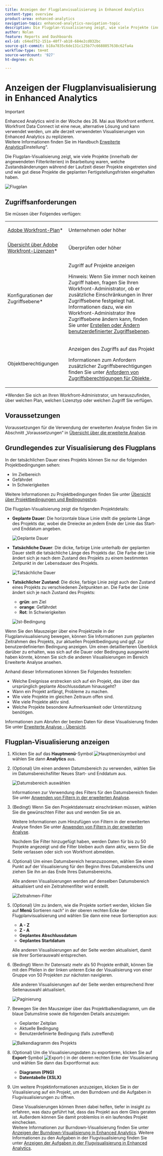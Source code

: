 ```yaml
---
title: Anzeigen der Flugplanvisualisierung in Enhanced Analytics
content-type: overview
product-area: enhanced-analytics
navigation-topic: enhanced-analytics-navigation-topic
description: Die Flugplan-Visualisierung zeigt, wie viele Projekte (innerhalb der angewendeten Filterkriterien) in Bearbeitung waren, welche Zustandsänderungen während der Laufzeit dieser Projekte eingetreten sind und wie gut diese Projekte die geplanten Fertigstellungsfristen eingehalten haben.
author: Nolan
feature: Reports and Dashboards
exl-id: c64ed752-151a-40f7-ab18-684e2cd032bc
source-git-commit: b18a7835c6de131c125b77c6688057638c62fa4a
workflow-type: tm+mt
source-wordcount: '927'
ht-degree: 4%

---
```


# Anzeigen der Flugplanvisualisierung in Enhanced Analytics

>[!IMPORTANT]
>
>Enhanced Analytics wird in der Woche des 26. Mai aus Workfront entfernt. Workfront Data Connect ist eine neue, alternative Lösung und kann verwendet werden, um alle derzeit verwendeten Visualisierungen von Enhanced Analytics zu replizieren. <br>Weitere Informationen finden Sie im Handbuch [Erweiterte Analytics](/help/quicksilver/product-announcements/announcements/enhanced-analytics-deprecation.md)Einstellung“.


Die Flugplan-Visualisierung zeigt, wie viele Projekte (innerhalb der angewendeten Filterkriterien) in Bearbeitung waren, welche Zustandsänderungen während der Laufzeit dieser Projekte eingetreten sind und wie gut diese Projekte die geplanten Fertigstellungsfristen eingehalten haben.

![Flugplan](assets/flight-plan-350x132.png)

## Zugriffsanforderungen

Sie müssen über Folgendes verfügen:

<table style="table-layout:auto"> 
 <col> 
 <col> 
 <tbody> 
  <tr> 
   <td role="rowheader"><a href="https://business.adobe.com/products/workfront/pricing.html" target="_blank">Adobe Workfront-Plan</a>*</td> 
   <td> <p>Unternehmen oder höher</p> </td> 
  </tr> 
  <tr> 
   <td role="rowheader"><a href="../administration-and-setup/add-users/access-levels-and-object-permissions/wf-licenses.md" class="MCXref xref">Übersicht über Adobe Workfront-Lizenzen</a>*</td> 
   <td> <p>Überprüfen oder höher</p> </td> 
  </tr> 
  <tr> 
   <td role="rowheader">Konfigurationen der Zugriffsebene*</td> 
   <td> <p>Zugriff auf Projekte anzeigen</p> <p>Hinweis: Wenn Sie immer noch keinen Zugriff haben, fragen Sie Ihren Workfront-Administrator, ob er zusätzliche Einschränkungen in Ihrer Zugriffsebene festgelegt hat.<br>Informationen dazu, wie ein Workfront-Administrator Ihre Zugriffsebene ändern kann, finden Sie unter <a href="../administration-and-setup/add-users/configure-and-grant-access/create-modify-access-levels.md" class="MCXref xref">Erstellen oder Ändern benutzerdefinierter Zugriffsebenen</a>.</p> </td> 
  </tr> 
  <tr> 
   <td role="rowheader">Objektberechtigungen</td> 
   <td> <p>Anzeigen des Zugriffs auf das Projekt</p> <p>Informationen zum Anfordern zusätzlicher Zugriffsberechtigungen finden Sie unter <a href="../workfront-basics/grant-and-request-access-to-objects/request-access.md" class="MCXref xref">Anfordern von Zugriffsberechtigungen für Objekte </a>.</p> </td> 
  </tr> 
 </tbody> 
</table>

&#42;Wenden Sie sich an Ihren Workfront-Administrator, um herauszufinden, über welchen Plan, welchen Lizenztyp oder welchen Zugriff Sie verfügen.

## Voraussetzungen

Voraussetzungen für die Verwendung der erweiterten Analyse finden Sie im Abschnitt „Voraussetzungen“ in [Übersicht über die erweiterte Analyse](../enhanced-analytics/enhanced-analytics-overview.md).

## Grundlegendes zur Visualisierung des Flugplans

In der tatsächlichen Dauer eines Projekts können Sie nur die folgenden Projektbedingungen sehen:

* Im Zielbereich
* Gefährdet
* In Schwierigkeiten

Weitere Informationen zu Projektbedingungen finden Sie unter [Übersicht über Projektbedingungen und Bedingungstyp](../manage-work/projects/manage-projects/project-condition-and-condition-type.md).

Die Flugplan-Visualisierung zeigt die folgenden Projektdetails:

* **Geplante Dauer**: Die horizontale blaue Linie stellt die geplante Länge des Projekts dar, wobei die Dreiecke an jedem Ende der Linie das Start- und Enddatum angeben.

  ![Geplante Dauer](assets/planned-duration-line-350x37.png)

* **Tatsächliche Dauer**: Die dicke, farbige Linie unterhalb der geplanten Dauer stellt die tatsächliche Länge des Projekts dar. Die Farbe der Linie ändert sich je nach dem Zustand des Projekts zu einem bestimmten Zeitpunkt in der Lebensdauer des Projekts.

  ![Tatsächliche Dauer](assets/actual-duration-line.png)

* **Tatsächlicher Zustand**: Die dicke, farbige Linie zeigt auch den Zustand eines Projekts zu verschiedenen Zeitpunkten an. Die Farbe der Linie ändert sich je nach Zustand des Projekts:

   * **grün**: am Ziel
   * **orange**: Gefährdet
   * **Rot**: In Schwierigkeiten

  ![Ist-Bedingung](assets/actual-condition-color.png)

Wenn Sie den Mauszeiger über eine Projektzeile in der Flugplanvisualisierung bewegen, können Sie Informationen zum geplanten Zeitrahmen des Projekts, zur aktuellen Projektbedingung und ggf. zur benutzerdefinierten Bedingung anzeigen. Um einen detaillierteren Überblick darüber zu erhalten, was sich auf die Dauer oder Bedingung ausgewirkt haben könnte, können Sie sich die anderen Visualisierungen im Bereich Erweiterte Analyse ansehen.

Anhand dieser Informationen können Sie Folgendes feststellen:

* Welche Ereignisse erstrecken sich auf ein Projekt, das über das ursprünglich geplante Abschlussdatum hinausgeht?
* Wann ein Projekt anfängt, Probleme zu machen.
* Wie viele Projekte im gleichen Zeitraum offen sind.
* Wie viele Projekte aktiv sind.
* Welche Projekte besondere Aufmerksamkeit oder Unterstützung benötigen.

Informationen zum Abrufen der besten Daten für diese Visualisierung finden Sie unter [Erweiterte Analyse - Übersicht](../enhanced-analytics/enhanced-analytics-overview.md).

## Flugplan-Visualisierung anzeigen

1. Klicken Sie auf das **Hauptmenü**-Symbol ![Hauptmenüsymbol](assets/main-menu-icon-16x12.png) und wählen Sie dann **Analytics** aus.
1. (Optional) Um einen anderen Datumsbereich zu verwenden, wählen Sie im Datumsbereichsfilter Neues Start- und Enddatum aus.

   ![Datumsbereich auswählen](assets/filters-select-date-range-350x344.png)

   Informationen zur Verwendung des Filters für den Datumsbereich finden Sie unter [Anwenden von Filtern in der erweiterten Analyse](../enhanced-analytics/use-enhanced-analytics-filters.md).

1. (Bedingt) Wenn Sie den Projektdatensatz einschränken müssen, wählen Sie die gewünschten Filter aus und wenden Sie sie an.

   Weitere Informationen zum Hinzufügen von Filtern in der erweiterten Analyse finden Sie unter [Anwenden von Filtern in der erweiterten Analyse](../enhanced-analytics/use-enhanced-analytics-filters.md).

   Nachdem Sie Filter hinzugefügt haben, werden Daten für bis zu 50 Projekte angezeigt und die Filter bleiben auch dann aktiv, wenn Sie die Seite verlassen oder sich von Workfront abmelden.

1. (Optional) Um einen Datumsbereich heranzuzoomen, wählen Sie einen Punkt auf der Visualisierung für den Beginn Ihres Datumsbereichs und ziehen Sie ihn an das Ende Ihres Datumsbereichs.

   Alle anderen Visualisierungen werden auf denselben Datumsbereich aktualisiert und ein Zeitrahmenfilter wird erstellt.

   ![Zeitrahmen-Filter](assets/timeframe-filter-350x220.png)

1. (Optional) Um zu ändern, wie die Projekte sortiert werden, klicken Sie auf **Menü** Sortieren nach“ in der oberen rechten Ecke der Flugplanvisualisierung und wählen Sie dann eine neue Sortieroption aus:

   * **A - Z**
   * **Z - A**
   * **Geplantes Abschlussdatum**
   * **Geplantes Startdatum**

   Alle anderen Visualisierungen auf der Seite werden aktualisiert, damit sie Ihrer Sortierauswahl entsprechen.

1. (Bedingt) Wenn Ihr Datensatz mehr als 50 Projekte enthält, können Sie mit den Pfeilen in der linken unteren Ecke der Visualisierung von einer Gruppe von 50 Projekten zur nächsten navigieren.

   Alle anderen Visualisierungen auf der Seite werden entsprechend Ihrer Seitenauswahl aktualisiert.

   ![Paginierung](assets/pagination-350x118.png)

1. Bewegen Sie den Mauszeiger über das Projektbalkendiagramm, um die blaue Datumslinie sowie die folgenden Details anzuzeigen:

   * Geplanter Zeitplan
   * Aktuelle Bedingung
   * Benutzerdefinierte Bedingung (falls zutreffend)

   ![Balkendiagramm des Projekts](assets/project-bar-graph-350x143.png)

1. (Optional) Um die Visualisierungsdaten zu exportieren, klicken Sie auf **Export**-Symbol ![Export-](assets/export.png)) in der oberen rechten Ecke der Visualisierung und wählen Sie dann das Exportformat aus:

   * **Diagramm (PNG)**
   * **Datentabelle (XSLX)**

1. Um weitere Projektinformationen anzuzeigen, klicken Sie in der Visualisierung auf ein Projekt, um den Burndown und die Aufgaben in Flugvisualisierungen zu öffnen.

   Diese Visualisierungen können Ihnen dabei helfen, tiefer in insight zu erfahren, was dazu geführt hat, dass das Projekt aus dem Gleis geraten ist. Außerdem können Sie damit problemlos in ein laufendes Projekt einchecken.\
   Weitere Informationen zur Burndown-Visualisierung finden Sie unter [Anzeigen der Burndown-Visualisierung in Enhanced Analytics](../enhanced-analytics/burndown-overview.md). Weitere Informationen zu den Aufgaben in der Flugvisualisierung finden Sie unter [Anzeigen der Aufgaben in der Flugvisualisierung in Enhanced Analytics](../enhanced-analytics/tasks-in-flight-overview.md).

